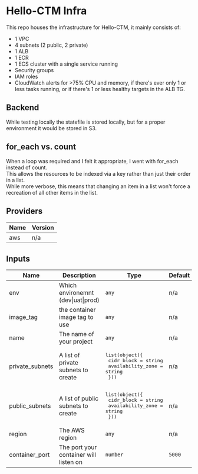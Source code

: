 # Hello-CTM Infra

This repo houses the infrastructure for Hello-CTM, it mainly consists of:
- 1 VPC
- 4 subnets (2 public, 2 private)
- 1 ALB
- 1 ECR
- 1 ECS cluster with a single service running
- Security groups
- IAM roles
- CloudWatch alerts for >75% CPU and memory, if there's ever only 1 or less tasks running, or if there's 1 or less healthy targets in the ALB TG.

## Backend
While testing locally the statefile is stored locally, but for a proper environment it would be stored in S3.

## for_each vs. count
When a loop was required and I felt it appropriate, I went with for_each instead of count.  
This allows the resources to be indexed via a key rather than just their order in a list.  
While more verbose, this means that changing an item in a list won't force a recreation of all other items in the list.

## Providers

| Name | Version |
|------|---------|
| aws | n/a |

## Inputs

| Name | Description | Type | Default | Required |
|------|-------------|------|---------|:--------:|
| env | Which environemnt (dev\|uat\|prod) | `any` | n/a | yes |
| image\_tag | the container image tag to use | `any` | n/a | yes |
| name | The name of your project | `any` | n/a | yes |
| private\_subnets | A list of private subnets to create | <pre>list(object({<br>    cidr_block        = string<br>    availability_zone = string<br>  }))</pre> | n/a | yes |
| public\_subnets | A list of public subnets to create | <pre>list(object({<br>    cidr_block        = string<br>    availability_zone = string<br>  }))</pre> | n/a | yes |
| region | The AWS region | `any` | n/a | yes |
| container\_port | The port your container will listen on | `number` | `5000` | no |
